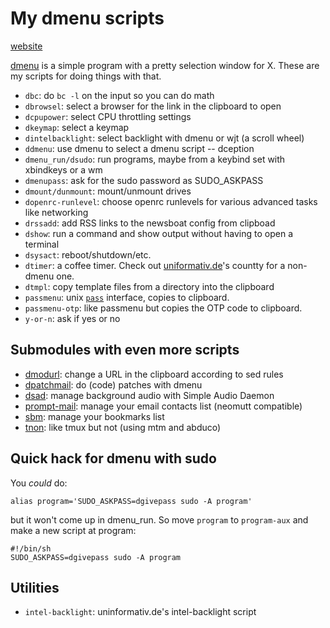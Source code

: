 # My dmenu scripts

[website](https://therealtruex.com/posts/dmenu-scripts-repo-released)

[dmenu](https://tools.suckless.org/dmenu/) is a simple program with a
pretty selection window for X. These are my scripts for doing things
with that.

- `dbc`: do `bc -l` on the input so you can do math
- `dbrowsel`: select a browser for the link in the clipboard to open
- `dcpupower`: select CPU throttling settings
- `dkeymap`: select a keymap
- `dintelbacklight`: select backlight with dmenu or wjt (a scroll wheel)
- `ddmenu`: use dmenu to select a dmenu script -- dception
- `dmenu_run/dsudo`: run programs, maybe from a keybind set with xbindkeys or a wm
- `dmenupass`: ask for the sudo password as SUDO_ASKPASS
- `dmount/dunmount`: mount/unmount drives
- `dopenrc-runlevel`: choose openrc runlevels for various advanced tasks like networking
- `drssadd`: add RSS links to the newsboat config from clipboad
- `dshow`:  run a command and show output without having to open a terminal
- `dsysact`: reboot/shutdown/etc.
- `dtimer`: a coffee timer. Check out [uniformativ.de](https://www.uninformativ.de/git/countty/file/README.html)'s countty for a non-dmenu one.
- `dtmpl`: copy template files from a directory into the clipboard
- `passmenu`: unix [`pass`](https://www.passwordstore.org/) interface, copies to clipboard.
- `passmenu-otp`: like passmenu but copies the OTP code to clipboard.
- `y-or-n`: ask if yes or no

## Submodules with even more scripts

- [dmodurl](https://github.com/equwal/dmodurl): change a URL in the clipboard according to sed rules
- [dpatchmail](https://github.com/equwal/dpatchmail): do (code) patches with dmenu
- [dsad](https://github.com/equwal/dsad): manage background audio with Simple Audio Daemon
- [prompt-mail](https://github.com/equwal/prompt-mail): manage your email contacts list (neomutt compatible)
- [sbm](https://github.com/equwal/sbm): manage your bookmarks list
- [tnon](https://github.com/equwal/tnot): like tmux but not (using mtm and abduco)

## Quick hack for dmenu with sudo

You *could* do:
```
alias program='SUDO_ASKPASS=dgivepass sudo -A program'
```

but it won't come up in dmenu_run. So move `program` to `program-aux` and make a new script at program:
```
#!/bin/sh
SUDO_ASKPASS=dgivepass sudo -A program
```

## Utilities
- ``intel-backlight``: uninformativ.de's intel-backlight script
